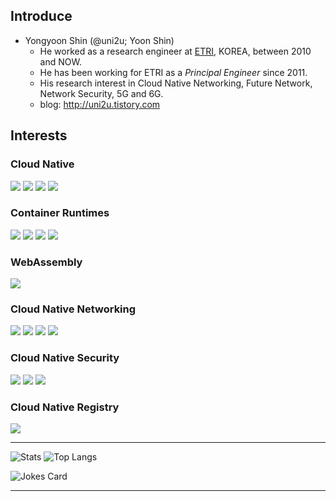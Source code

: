 ## Introduce
- Yongyoon Shin (@uni2u; Yoon Shin)
  - He worked as a research engineer at [ETRI](https://etri.re.kr/eng/main/main.etri), KOREA, between 2010 and NOW.
  - He has been working for ETRI as a _Principal Engineer_ since 2011.
  - His research interest in Cloud Native Networking, Future Network, Network Security, 5G and 6G.
  - blog: http://uni2u.tistory.com

## Interests
<!--
icons: https://simpleicons.org/
badges: https://shields.io/
-->
### Cloud Native
<span><img src="https://img.shields.io/badge/OpenStack-ED1944?style=for-the-badge&logo=OpenStack&logoColor=white"></span>
<span><img src="https://img.shields.io/badge/CNCF-231F20?style=for-the-badge&logo=CNCF&logoColor=white"></span>
<span><img src="https://img.shields.io/badge/kubernetes-326CE5?style=for-the-badge&logo=Kubernetes&logoColor=white"></span>
<span><img src="https://img.shields.io/badge/knative-0865AD?style=for-the-badge&logo=Knative&logoColor=white"></span>
  
### Container Runtimes
<span><img src="https://img.shields.io/badge/Docker-2496ED?style=for-the-badge&logo=Docker&logoColor=white"></span>
<span><img src="https://img.shields.io/badge/Podman-892CA0?style=for-the-badge&logo=Podman&logoColor=white"></span>
<span><img src="https://img.shields.io/badge/containerd-575757?style=for-the-badge&logo=containerd&logoColor=white"></span>
<span><img src="https://img.shields.io/badge/CRI--O-294172?style=for-the-badge&logo=CRI-O&logoColor=white"></span>

### WebAssembly
<span><img src="https://img.shields.io/badge/webassembly-654FF0?style=for-the-badge&logo=webassembly&logoColor=white"></span>

### Cloud Native Networking
<span><img src="https://img.shields.io/badge/Cilium-F8C517?style=for-the-badge&logo=Cilium&logoColor=white"></span>
<span><img src="https://img.shields.io/badge/CNI-00B0AD?style=for-the-badge&logo=Container Network Interface&logoColor=white"></span>
<span><img src="https://img.shields.io/badge/Envoy-AC6199?style=for-the-badge&logo=envoyproxy&logoColor=white"></span>
<span><img src="https://img.shields.io/badge/Linkerd-2BEDA7?style=for-the-badge&logo=Linkerd&logoColor=white"></span>
  
### Cloud Native Security
<span><img src="https://img.shields.io/badge/Falco-00B4C8?style=for-the-badge&logo=Falco&logoColor=white"></span>
<span><img src="https://img.shields.io/badge/notary-000000?style=for-the-badge&logo=notary&logoColor=white"></span>
<span><img src="https://img.shields.io/badge/OPA-7D9199?style=for-the-badge&logo=Open Policy Agent&logoColor=white"></span>
  
### Cloud Native Registry
<span><img src="https://img.shields.io/badge/Harbor-60B932?style=for-the-badge&logo=Harbor&logoColor=white"></span>

---
<!--  
# Top 5 Badges That Will Take Your GitHub Repository to the Next Level
## 1. GitHub Stats
![Your Repository's Stats](https://github-readme-stats.vercel.app/api?username=Tanu-N-Prabhu&show_icons=true)
## 2. Most Used Languages
![Your Repository's Stats](https://github-readme-stats.vercel.app/api/top-langs/?username=Tanu-N-Prabhu&theme=blue-green)
## 3. Contributors Badge
![Your Repository's Stats](https://contrib.rocks/image?repo=Tanu-N-Prabhu/Python)
## 4. Random Joke Generator
![Jokes Card](https://readme-jokes.vercel.app/api)
## 5. Profile View Counter
![Profile View Counter](https://komarev.com/ghpvc/?username=Tanu-N-Prabhu)
### Repository View Counter - HITS
![Hits](https://hitcounter.pythonanywhere.com/count/tag.svg?url=https://github.com/Tanu-N-Prabhu/Python)
-->

![Stats](https://github-readme-stats-sand-six-91.vercel.app/api?username=uni2u&show_icons=true&count_private=true&line_height=24&theme=nord&hide=stars)
![Top Langs](https://github-readme-stats-sand-six-91.vercel.app/api/top-langs/?username=uni2u&layout=compact&theme=nord)

![Jokes Card](https://readme-jokes.vercel.app/api)

---

